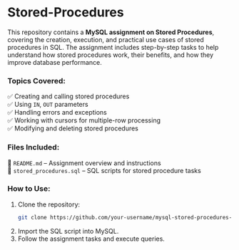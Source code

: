 # Stored-Procedures 

This repository contains a **MySQL assignment on Stored Procedures**, covering the creation, execution, and practical use cases of stored procedures in SQL. The assignment includes step-by-step tasks to help understand how stored procedures work, their benefits, and how they improve database performance.  

### **Topics Covered:**  
✅ Creating and calling stored procedures  
✅ Using `IN`, `OUT` parameters  
✅ Handling errors and exceptions   
✅ Working with cursors for multiple-row processing  
✅ Modifying and deleting stored procedures  

### **Files Included:**  
📂 `README.md` – Assignment overview and instructions  
📂 `stored_procedures.sql` – SQL scripts for stored procedure tasks  

### **How to Use:**  
1. Clone the repository:  
   ```bash
   git clone https://github.com/your-username/mysql-stored-procedures-assignment.git
   ```
2. Import the SQL script into MySQL.  
3. Follow the assignment tasks and execute queries.  
